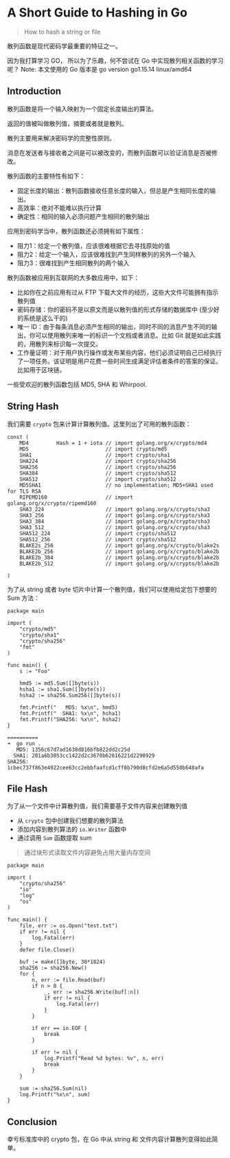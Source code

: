 # A Short Guide to Hashing in Go


>How to hash a string or file

散列函数是现代密码学最重要的特征之一。

因为我打算学习 GO， 所以为了乐趣，何不尝试在 Go 中实现散列相关函数的学习呢？
Note: 本文使用的 Go 版本是 go version go1.15.14 linux/amd64


## Introduction

散列函数是将一个输入映射为一个固定长度输出的算法。

返回的值被叫做散列值，摘要或者就是散列。

散列主要用来解决密码学的完整性原则。

消息在发送者与接收者之间是可以被改变的，而散列函数可以验证消息是否被修改。


散列函数的主要特性有如下：
- 固定长度的输出：散列函数接收任意长度的输入，但总是产生相同长度的输出。
- 高效率：绝对不能难以执行计算
- 确定性：相同的输入必须问题产生相同的散列输出

应用到密码学当中，散列函数还必须拥有如下属性：
- 阻力1：给定一个散列值，应该很难根据它去寻找原始的值
- 阻力2：给定一个输入，应该很难找到产生同样散列的另外一个输入
- 阻力3：很难找到产生相同散列的两个输入

散列函数被应用到互联网的大多数应用中，如下：

- 比如你在之前应用有过从 FTP 下载大文件的经历，这些大文件可能拥有指示散列值
- 密码存储：你的密码不是以原文而是以散列值的形式存储的数据库中 (至少好的系统是这么干的)
- 唯一 ID：由于每条消息必须产生相同的输出，同时不同的消息产生不同的输出，你可以使用散列来唯一的标识一个文档或者消息。比如 Git 就是如此实践的，用散列来标识每一次提交。
- 工作量证明：对于用户执行操作或发布某些内容，他们必须证明自己已经执行了一项任务。该证明是用户花费一些时间生成满足评估者条件的答案的保证。比如用于区块链。


一些受欢迎的散列函数包括 MD5, SHA 和 Whirpool.



## String Hash

我们需要 `crypto` 包来计算计算散列值。这里列出了可用的散列函数：
```
const (
	MD4         Hash = 1 + iota // import golang.org/x/crypto/md4
	MD5                         // import crypto/md5
	SHA1                        // import crypto/sha1
	SHA224                      // import crypto/sha256
	SHA256                      // import crypto/sha256
	SHA384                      // import crypto/sha512
	SHA512                      // import crypto/sha512
	MD5SHA1                     // no implementation; MD5+SHA1 used for TLS RSA
	RIPEMD160                   // import golang.org/x/crypto/ripemd160
	SHA3_224                    // import golang.org/x/crypto/sha3
	SHA3_256                    // import golang.org/x/crypto/sha3
	SHA3_384                    // import golang.org/x/crypto/sha3
	SHA3_512                    // import golang.org/x/crypto/sha3
	SHA512_224                  // import crypto/sha512
	SHA512_256                  // import crypto/sha512
	BLAKE2s_256                 // import golang.org/x/crypto/blake2s
	BLAKE2b_256                 // import golang.org/x/crypto/blake2b
	BLAKE2b_384                 // import golang.org/x/crypto/blake2b
	BLAKE2b_512                 // import golang.org/x/crypto/blake2b

)
```

为了从 string 或者 byte 切片中计算一个散列值，我们可以使用给定包下想要的 Sum 方法：

```golang
package main

import (
	"crypto/md5"
	"crypto/sha1"
	"crypto/sha256"
	"fmt"
)

func main() {
	s := "Foo"

	hmd5 := md5.Sum([]byte(s))
	hsha1 := sha1.Sum([]byte(s))
	hsha2 := sha256.Sum256([]byte(s))

	fmt.Printf("   MD5: %x\n", hmd5)
	fmt.Printf("  SHA1: %x\n", hsha1)
	fmt.Printf("SHA256: %x\n", hsha2)
}

==========
➜  go run .
   MD5: 1356c67d7ad1638d816bfb822dd2c25d
  SHA1: 201a6b3053cc1422d2c3670b62616221d2290929
SHA256: 1cbec737f863e4922cee63cc2ebbfaafcd1cff8b790d8cfd2e6a5d550b648afa

```

## File Hash

为了从一个文件中计算散列值，我们需要基于文件内容来创建散列值

- 从 `crypto` 包中创建我们想要的散列算法
- 添加内容到散列算法的 `io.Writer` 函数中
- 通过调用 `Sum` 函数提取 sum 

>通过块形式读取文件内容避免占用大量内存空间

```golang
package main

import (
	"crypto/sha256"
	"io"
	"log"
	"os"
)

func main() {
	file, err := os.Open("test.txt")
	if err != nil {
		log.Fatal(err)
	}
	defer file.Close()

	buf := make([]byte, 30*1024)
	sha256 := sha256.New()
	for {
		n, err := file.Read(buf)
		if n > 0 {
			_, err := sha256.Write(buf[:n])
			if err != nil {
				log.Fatal(err)
			}
		}

		if err == io.EOF {
			break
		}

		if err != nil {
			log.Printf("Read %d bytes: %v", n, err)
			break
		}
	}

	sum := sha256.Sum(nil)
	log.Printf("%x\n", sum)
}

```


## Conclusion

幸亏标准库中的 crypto 包，在 Go 中从 string 和 文件内容计算散列变得如此简单。